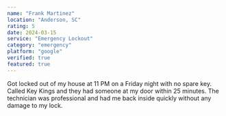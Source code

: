 ```yaml
---
name: "Frank Martinez"
location: "Anderson, SC"
rating: 5
date: 2024-03-15
service: "Emergency Lockout"
category: "emergency"
platform: "google"
verified: true
featured: true
---
```


Got locked out of my house at 11 PM on a Friday night with no spare key. Called Key Kings and they had someone at my door within 25 minutes. The technician was professional and had me back inside quickly without any damage to my lock.
